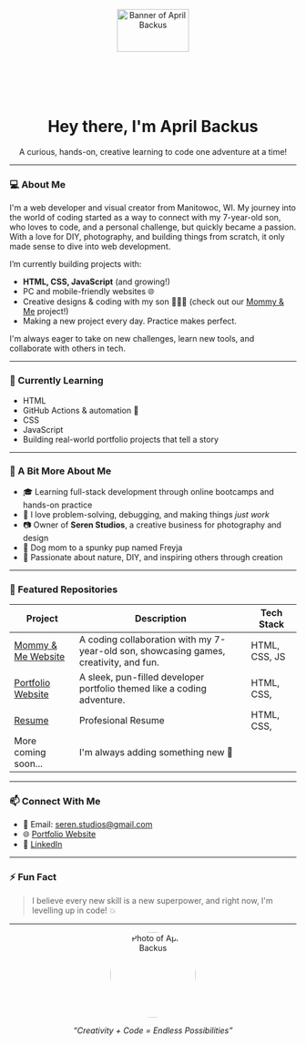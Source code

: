 
<p align="center">
  <img src="https://media.licdn.com/dms/image/v2/D4D22AQFee99Zex83_Q/feedshare-shrink_2048_1536/B4DZcO05v7G0Ao-/0/1748300440191?e=1750896000&v=beta&t=_2Lp_wIlSGUzfCFCyLKFsL8uPFcWKOY34mKUgRVtHOc" alt="Banner of April Backus" style="width:50%; max-height: 150px; object-fit: cover;">
</p>

<h1 align="center">Hey there, I'm April Backus</h1>
<p align="center">
   A curious, hands-on, creative learning to code one adventure at a time!  
</p>

---

### 💻 About Me

I'm a web developer and visual creator from Manitowoc, WI. My journey into the world of coding started as a way to connect with my 7-year-old son, who loves to code, and a personal challenge, but quickly became a passion. With a love for DIY, photography, and building things from scratch, it only made sense to dive into web development.

I’m currently building projects with:
- **HTML, CSS, JavaScript** (and growing!)
- PC and mobile-friendly websites 🌐
- Creative designs & coding with my son 🧠👩‍👦 (check out our [Mommy & Me](https://backusa920.github.io/MommyandMeWebsite/) project!)
- Making a new project every day. Practice makes perfect.

I'm always eager to take on new challenges, learn new tools, and collaborate with others in tech.

---

### 🧠 Currently Learning

- HTML
- GitHub Actions & automation 🔁
- CSS
- JavaScript
- Building real-world portfolio projects that tell a story

---

### 📸 A Bit More About Me

- 🎓 Learning full-stack development through online bootcamps and hands-on practice
- 🧩 I love problem-solving, debugging, and making things *just work*
- 📷 Owner of **Seren Studios**, a creative business for photography and design
- 🐶 Dog mom to a spunky pup named Freyja
- 🌿 Passionate about nature, DIY, and inspiring others through creation

---

### 📂 Featured Repositories

| Project | Description | Tech Stack |
|--------|-------------|------------|
| [Mommy & Me Website](https://backusa920.github.io/MommyandMeWebsite/) | A coding collaboration with my 7-year-old son, showcasing games, creativity, and fun. | HTML, CSS, JS |
| [Portfolio Website](https://backusa920.github.io/portfolio/) | A sleek, pun-filled developer portfolio themed like a coding adventure. | HTML, CSS, |
| [Resume](https://backusa920.github.io/Resume/) |Profesional Resume | HTML, CSS, |
| More coming soon... | I'm always adding something new 👀 | |

---

### 📫 Connect With Me

- 📧 Email: seren.studios@gmail.com  
- 🌐 [Portfolio Website](https://backusa920.github.io/portfolio/)  
- 💼 [LinkedIn](https://www.linkedin.com/in/april-backus-969a1b103/) 

---

### ⚡ Fun Fact

> I believe every new skill is a new superpower, and right now, I'm levelling up in code! 💥

---

<p align="center">
  <img src="https://backusa920.github.io/portfolio/assets/5DM34036.jpg" alt="Photo of April Backus" width="150" style="border-radius: 50%;">
</p>

<p align="center"><i>“Creativity + Code = Endless Possibilities”</i></p>

